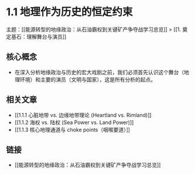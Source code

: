 # 1.1 地理作为历史的恒定约束

主题：[[能源转型的地缘政治：从石油霸权到关键矿产争夺战学习总览]] > [[1. 奠定基石：理解舞台与演员]]

## 核心概念

- 在深入分析地缘政治与历史的宏大戏剧之前，我们必须首先认识这个舞台（地理环境）和主要的演员（文明与国家），这是所有分析的起点。

## 相关文章

- [[1.1.1 心脏地带 vs. 边缘地带理论 (Heartland vs. Rimland)]]
- [[1.1.2 海权 vs. 陆权 (Sea Power vs. Land Power)]]
- [[1.1.3 核心地理通道与 choke points（咽喉要道）]]

## 链接

- [[能源转型的地缘政治：从石油霸权到关键矿产争夺战学习总览]]
